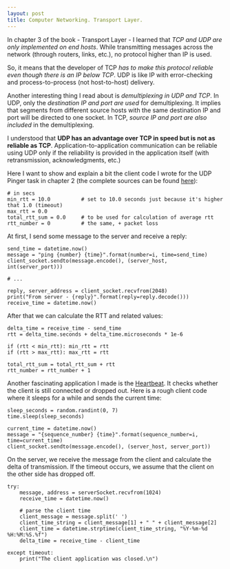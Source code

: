 ```yaml
---
layout: post
title: Computer Networking. Transport Layer.
---
```


In chapter 3 of the book - Transport Layer - I learned that *TCP and UDP are only implemented on end hosts*. While transmitting messages across the network (through routers, links, etc.), no protocol higher than IP is used. 

So, it means that the developer of TCP *has to make this protocol reliable even though there is an IP below TCP*. UDP is like IP with error-checking and process-to-process (not host-to-host) delivery.

Another interesting thing I read about is *demultiplexing in UDP and TCP*. In UDP, only the *destination IP and port are used* for demultiplexing. It implies that segments from different source hosts with the same destination IP and port will be directed to one socket. In TCP, *source IP and port are also included* in the demultiplexing. 

I understood that **UDP has an advantage over TCP in speed but is not as reliable as TCP**. Application-to-application communication can be reliable using UDP only if the reliability is provided in the application itself (with retransmission, acknowledgments, etc.)

Here I want to show and explain a bit the client code I wrote for the UDP Pinger task in chapter 2 (the complete sources can be found [here](https://github.com/chetter14/computer-networking-assignments/blob/main/udp-pinger/client.py)):
```
# in secs
min_rtt = 10.0			# set to 10.0 seconds just because it's higher that 1.0 (timeout)
max_rtt = 0.0
total_rtt_sum = 0.0		# to be used for calculation of average rtt
rtt_number = 0			# the same, + packet loss
```

At first, I send some message to the server and receive a reply:
```
send_time = datetime.now()
message = "ping {number} {time}".format(number=i, time=send_time)
client_socket.sendto(message.encode(), (server_host, int(server_port)))

# ...

reply, server_address = client_socket.recvfrom(2048)
print("From server - {reply}".format(reply=reply.decode()))
receive_time = datetime.now()
```

After that we can calculate the RTT and related values:
```
delta_time = receive_time - send_time
rtt = delta_time.seconds + delta_time.microseconds * 1e-6

if (rtt < min_rtt): min_rtt = rtt
if (rtt > max_rtt): max_rtt = rtt

total_rtt_sum = total_rtt_sum + rtt
rtt_number = rtt_number + 1
```

Another fascinating application I made is the [Heartbeat](https://github.com/chetter14/computer-networking-assignments/tree/main/udp-pinger). It checks whether the client is still connected or dropped out. Here is a rough client code where it sleeps for a while and sends the current time:
```
sleep_seconds = random.randint(0, 7)
time.sleep(sleep_seconds)

current_time = datetime.now()
message = "{sequence_number} {time}".format(sequence_number=i, time=current_time)
client_socket.sendto(message.encode(), (server_host, server_port))
```

On the server, we receive the message from the client and calculate the delta of transmission. If the timeout occurs, we assume that the client on the other side has dropped off.
```
try:
	message, address = serverSocket.recvfrom(1024) 
	receive_time = datetime.now()
	
	# parse the client time 
	client_message = message.split(' ')
	client_time_string = client_message[1] + " " + client_message[2]
	client_time = datetime.strptime(client_time_string, "%Y-%m-%d %H:%M:%S.%f")
	delta_time = receive_time - client_time
	
except timeout:
	print("The client application was closed.\n")
```
